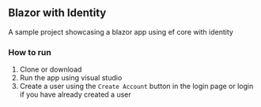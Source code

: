## Blazor with Identity

A sample project showcasing a blazor app using ef core with identity

### How to run
1. Clone or download
2. Run the app using visual studio
3. Create a user using the `Create Account` button in the login page or login if you have already created a user